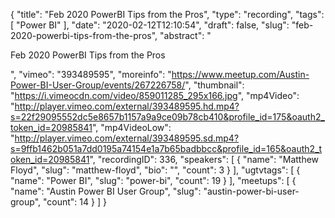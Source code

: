 {
  "title": "Feb 2020 PowerBI Tips from the Pros",
  "type": "recording",
  "tags": [
    "Power BI"
  ],
  "date": "2020-02-12T12:10:54",
  "draft": false,
  "slug": "feb-2020-powerbi-tips-from-the-pros",
  "abstract": "<p>Feb 2020 PowerBI Tips from the Pros</p>",
  "vimeo": "393489595",
  "moreinfo": "https://www.meetup.com/Austin-Power-BI-User-Group/events/267226758/",
  "thumbnail": "https://i.vimeocdn.com/video/859011285_295x166.jpg",
  "mp4Video": "http://player.vimeo.com/external/393489595.hd.mp4?s=22f29095552dc5e8657b1157a9a9ce09b78cb410&profile_id=175&oauth2_token_id=20985841",
  "mp4VideoLow": "http://player.vimeo.com/external/393489595.sd.mp4?s=9ffb1462b051a7dd0195a74154e1a7b65badbbcc&profile_id=165&oauth2_token_id=20985841",
  "recordingID": 336,
  "speakers": [
    {
      "name": "Matthew Floyd",
      "slug": "matthew-floyd",
      "bio": "",
      "count": 3
    }
  ],
  "ugtvtags": [
    {
      "name": "Power BI",
      "slug": "power-bi",
      "count": 19
    }
  ],
  "meetups": [
    {
      "name": "Austin Power BI User Group",
      "slug": "austin-power-bi-user-group",
      "count": 14
    }
  ]
}